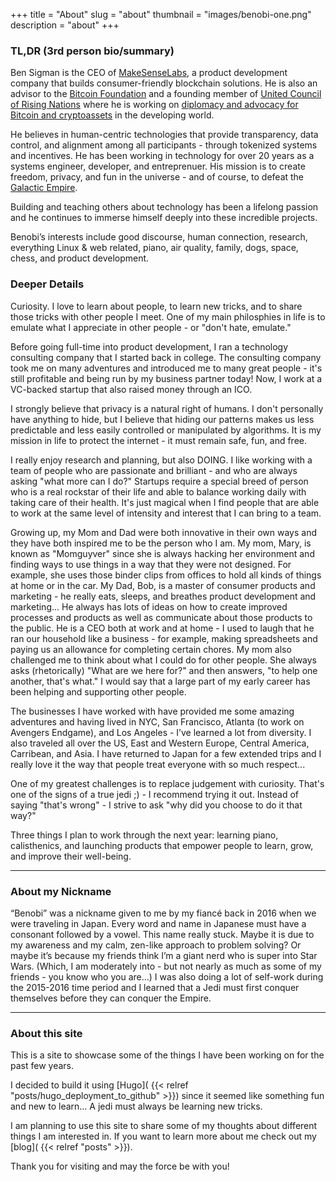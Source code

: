 +++
title = "About"
slug = "about"
thumbnail = "images/benobi-one.png"
description = "about"
+++

### TL,DR (3rd person bio/summary)
Ben Sigman is the CEO of [MakeSenseLabs](https://www.makesense.com/), a product development company that builds consumer-friendly blockchain solutions. He is also an advisor to the [Bitcoin Foundation](https://bitcoinfoundation.org/) and a founding member of [United Council of Rising Nations](https://unicorn.org) where he is working on [diplomacy and advocacy for Bitcoin and cryptoassets](https://benobi.one/initiatives/) in the developing world. 

He believes in human-centric technologies that provide transparency, data control, and alignment among all participants - through tokenized systems and incentives. He has been working in technology for over 20 years as a systems engineer, developer, and entreprenuer. His mission is to create freedom, privacy, and fun in the universe - and of course, to defeat the [Galactic Empire](https://www.youtube.com/watch?v=nXf4ijlTOgQ).

Building and teaching others about technology has been a lifelong passion and he continues to immerse himself deeply into these incredible projects. 

Benobi’s interests include good discourse, human connection, research, everything Linux & web related, piano, air quality, family, dogs, space, chess, and product development.

### Deeper Details

Curiosity.  I love to learn about people, to learn new tricks, and to share those tricks with other people I meet. One of my main philosphies in life is to emulate what I appreciate in other people - or "don't hate, emulate."

Before going full-time into product development, I ran a technology consulting company that I started back in college. The consulting company took me on many adventures and introduced me to many great people - it's still profitable and being run by my business partner today! Now, I work at a VC-backed startup that also raised money through an ICO. 

I strongly believe that privacy is a natural right of humans. I don't personally have anything to hide, but I believe that hiding our patterns makes us less predictable and less easily controlled or manipulated by algorithms. It is my mission in life to protect the internet - it must remain safe, fun, and free.

I really enjoy research and planning, but also DOING. I like working with a team of people who are passionate and brilliant - and who are always asking "what more can I do?" Startups require a special breed of person who is a real rockstar of their life and able to balance working daily with taking care of their health. It's just magical when I find people that are able to work at the same level of intensity and interest that I can bring to a team.

Growing up, my Mom and Dad were both innovative in their own ways and they have both inspired me to be the person who I am. My mom, Mary, is known as "Momguyver" since she is always hacking her environment and finding ways to use things in a way that they were not designed. For example, she uses those binder clips from offices to hold all kinds of things at home or in the car. My Dad, Bob, is a master of consumer products and marketing - he really eats, sleeps, and breathes product development and marketing... He always has lots of ideas on how to create improved processes and products as well as communicate about those products to the public. He is a CEO both at work and at home - I used to laugh that he ran our household like a business - for example, making spreadsheets and paying us an allowance for completing certain chores. My mom also challenged me to think about what I could do for other people. She always asks (rhetorically) "What are we here for?" and then answers, "to help one another, that's what." I would say that a large part of my early career has been helping and supporting other people.

The businesses I have worked with have provided me some amazing adventures and having lived in NYC, San Francisco, Atlanta (to work on Avengers Endgame), and Los Angeles - I’ve learned a lot from diversity. I also traveled all over the US, East and Western Europe, Central America, Carribean, and Asia. I have returned to Japan for a few extended trips and I really love it the way that people treat everyone with so much respect...

One of my greatest challenges is to replace judgement with curiosity. That's one of the signs of a true jedi ;) - I recommend trying it out. Instead of saying "that's wrong" - I strive to ask "why did you choose to do it that way?"

Three things I plan to work through the next year: learning piano, calisthenics, and launching products that empower people to learn, grow, and improve their well-being.

---------------------------

### About my Nickname

“Benobi” was a nickname given to me by my fiancé back in 2016 when we were traveling in Japan. Every word and name in Japanese must have a consonant followed by a vowel. This name really stuck. Maybe it is due to my awareness and my calm, zen-like approach to problem solving? Or maybe it’s because my friends think I’m a giant nerd who is super into Star Wars. (Which, I am moderately into - but not nearly as much as some of my friends - you know who you are…) I was also doing a lot of self-work during the 2015-2016 time period and I learned that a Jedi must first conquer themselves before they can conquer the Empire.

---------------------------

### About this site

This is a site to showcase some of the things I have been working on for the past few years.

I decided to build it using [Hugo]( {{< relref "posts/hugo_deployment_to_github" >}}) since it seemed like something fun and new to learn... A jedi must always be learning new tricks.

I am planning to use this site to share some of my thoughts about different things I am interested in. If you want to learn more about me check out my [blog]( {{< relref "posts" >}}).

Thank you for visiting and may the force be with you!
